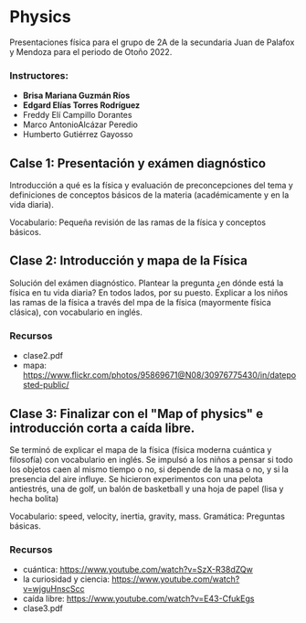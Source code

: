 # Physics
Presentaciones física para el grupo de 2A de la secundaria Juan de Palafox y Mendoza para el periodo de Otoño 2022.

### Instructores: 
* **Brisa Mariana Guzmán Ríos** 
* **Edgard Elías Torres Rodríguez** 
* Freddy Elí Campillo Dorantes
* Marco AntonioAlcázar Peredio
* Humberto Gutiérrez Gayosso

## Calse 1: Presentación y exámen diagnóstico
Introducción a qué es la física y evaluación de preconcepciones del tema y definiciones de conceptos básicos de la materia (académicamente y en la vida diaria). 

Vocabulario: Pequeña revisión de las ramas de la física y conceptos básicos.

## Clase 2: Introducción y mapa de la Física
Solución del exámen diagnóstico. Plantear la pregunta ¿en dónde está la física en tu vida diaria? En todos lados, por su puesto. Explicar a los niños las ramas de la física a través del mpa de la física (mayormente física clásica), con vocabulario en inglés.

### Recursos
* clase2.pdf
* mapa: https://www.flickr.com/photos/95869671@N08/30976775430/in/dateposted-public/

## Clase 3: Finalizar con el "Map of physics" e introducción corta a caída libre.

Se terminó de explicar el mapa de la física (física moderna cuántica y filosofía) con vocabulario en inglés. Se impulsó a los niños a pensar si todo los objetos caen al mismo tiempo o no, si depende de la masa o no, y si la presencia del aire influye. Se hicieron experimentos con una pelota antiestrés, una de golf, un balón de basketball y una hoja de papel (lisa y hecha bolita)

Vocabulario: speed, velocity, inertia, gravity, mass. 
Gramática: Preguntas básicas.

### Recursos
* cuántica: https://www.youtube.com/watch?v=SzX-R38dZQw
* la curiosidad y ciencia: https://www.youtube.com/watch?v=wjguHnscScc
* caída libre: https://www.youtube.com/watch?v=E43-CfukEgs
* clase3.pdf
